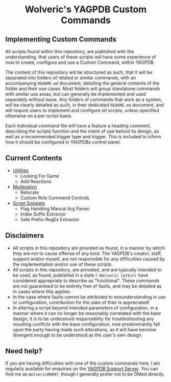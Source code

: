 #
<h1 align="center">Wolveric's YAGPDB Custom Commands</h1>

## Implementing Custom Commands
All scripts found within this repository, are published with the understanding, that users of these scripts will have some experience of how to create, configure and use a Custom Command, within YAGPDB.

The content of this repository will be structured as such, that it will be separated into folders of related or similar commands, with an accompanying `README.md` document, detailing the general contents of the folder and their use cases. Most folders will group standalone commands with similar use areas, but can generally be implemented and used separately without issue.
Any folders of commands that work as a system, will be clearly detailed as such, in their dedicated `README.md` document, and will require users to implement and configure *all* scripts, unless specified otherwise on a per-script basis.

Each individual command file will have a feature a heading comment, describing the scripts function and the intent of use behind its design, as well as a recommended trigger type and trigger. This is included to inform how it should be configured in YAGPDBs control panel.

## Current Contents
+ [Utilities](https://github.com/Wolveric/YAGPDB-Scripts/tree/master/Utilities)
  + Looking For Game
  + Add Reactions
+ [Moderation](https://github.com/Wolveric/YAGPDB-Scripts/tree/master/Moderation)
  + Relocate
  + Custom Role Command Controls
+ [Script Snippets](https://www.example.com)
  + Flag Handling Manual Arg Parser
  + Index Suffix Extractor
  + Safe Prefix-RegEx Extractor

## Disclaimers
+ All scripts in this repository are provided as found, in a manner by which they are not to cause offense of any kind.
The YAGPDB's creator, staff, support and/or myself, are not responsible for any difficulties caused by the implementation and/or use of these scripts.
+ All scripts in this repository, are provided, and are typically intended to be used, as found, published in a state I `(Wolveric Catkin)` have considered appropriate to describe as "functional".
These commands are not guaranteed to be entirely free of faults, and may be detailed as in cases where this applies.
+ In the case where faults cannot be attributed to misunderstanding in use or configuration, contribution for the sake of their is appreciated!
+ In altering a script beyond intended parameters of configuration, in a manner where it can no longer be reasonably correlated with the base design, it is to be understood responsibility for troubleshooting any resulting conflicts with the base configuration, now predominantly fall upon the party having made such alterations, as it will have become divergent enough to be understood as the user's own design.

## Need help?
If you are having difficulties with one of the custom commands here, I am regularly available for enquiries on the [YAGPDB Support Server](https://discord.gg/5uVyq2E). You can find me as `Wolveric#0897`, though I generally prefer not to be DMed directly.

